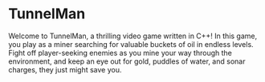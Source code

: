 # TunnelMan
Welcome to TunnelMan, a thrilling video game written in C++! In this game, you play as a miner searching for valuable buckets of oil in endless levels. Fight off player-seeking enemies as you mine your way through the environment, and keep an eye out for gold, puddles of water, and sonar charges, they just might save you.
